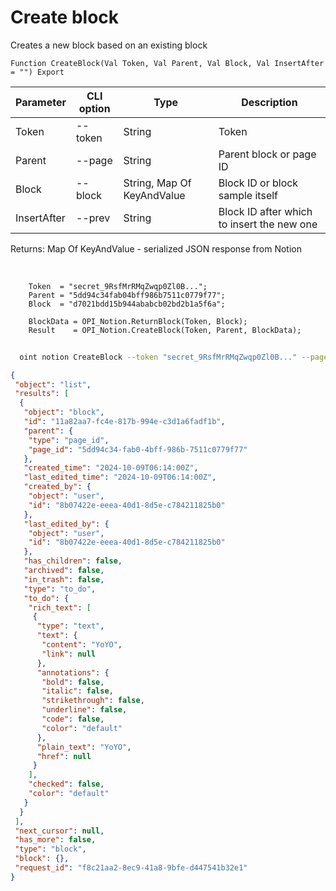 ﻿---
sidebar_position: 1
---

# Create block
 Creates a new block based on an existing block



`Function CreateBlock(Val Token, Val Parent, Val Block, Val InsertAfter = "") Export`

  | Parameter | CLI option | Type | Description |
  |-|-|-|-|
  | Token | --token | String | Token |
  | Parent | --page | String | Parent block or page ID |
  | Block | --block | String, Map Of KeyAndValue | Block ID or block sample itself |
  | InsertAfter | --prev | String | Block ID after which to insert the new one |

  
  Returns:  Map Of KeyAndValue - serialized JSON response from Notion

<br/>




```bsl title="Code example"
    Token  = "secret_9RsfMrRMqZwqp0Zl0B...";
    Parent = "5dd94c34fab04bff986b7511c0779f77";
    Block  = "d7021bdd15b944ababcb02bd2b1a5f6a";

    BlockData = OPI_Notion.ReturnBlock(Token, Block);
    Result    = OPI_Notion.CreateBlock(Token, Parent, BlockData);
```



```sh title="CLI command example"
    
  oint notion CreateBlock --token "secret_9RsfMrRMqZwqp0Zl0B..." --page "5dd94c34fab04bff9..." --block %block% --prev %prev%

```

```json title="Result"
{
 "object": "list",
 "results": [
  {
   "object": "block",
   "id": "11a82aa7-fc4e-817b-994e-c3d1a6fadf1b",
   "parent": {
    "type": "page_id",
    "page_id": "5dd94c34-fab0-4bff-986b-7511c0779f77"
   },
   "created_time": "2024-10-09T06:14:00Z",
   "last_edited_time": "2024-10-09T06:14:00Z",
   "created_by": {
    "object": "user",
    "id": "8b07422e-eeea-40d1-8d5e-c784211825b0"
   },
   "last_edited_by": {
    "object": "user",
    "id": "8b07422e-eeea-40d1-8d5e-c784211825b0"
   },
   "has_children": false,
   "archived": false,
   "in_trash": false,
   "type": "to_do",
   "to_do": {
    "rich_text": [
     {
      "type": "text",
      "text": {
       "content": "YoYO",
       "link": null
      },
      "annotations": {
       "bold": false,
       "italic": false,
       "strikethrough": false,
       "underline": false,
       "code": false,
       "color": "default"
      },
      "plain_text": "YoYO",
      "href": null
     }
    ],
    "checked": false,
    "color": "default"
   }
  }
 ],
 "next_cursor": null,
 "has_more": false,
 "type": "block",
 "block": {},
 "request_id": "f8c21aa2-8ec9-41a8-9bfe-d447541b32e1"
}
```
